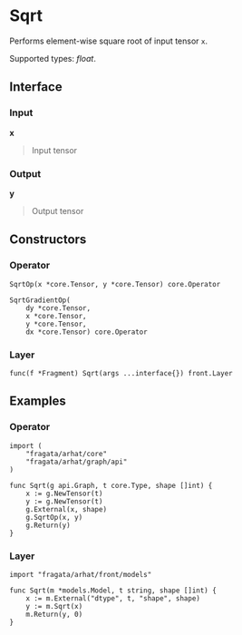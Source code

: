 
# Sqrt

Performs element-wise square root of input tensor `x`.

Supported types: *float*.

## Interface

### Input

**x**

>Input tensor

### Output

**y**

>Output tensor

## Constructors

### Operator


```
SqrtOp(x *core.Tensor, y *core.Tensor) core.Operator

SqrtGradientOp(
    dy *core.Tensor,
    x *core.Tensor,
    y *core.Tensor,
    dx *core.Tensor) core.Operator
```


### Layer


```
func(f *Fragment) Sqrt(args ...interface{}) front.Layer
```


## Examples

### Operator


```
import (
    "fragata/arhat/core"
    "fragata/arhat/graph/api"
)

func Sqrt(g api.Graph, t core.Type, shape []int) {
    x := g.NewTensor(t)
    y := g.NewTensor(t)
    g.External(x, shape)
    g.SqrtOp(x, y)
    g.Return(y)
}
```


### Layer


```
import "fragata/arhat/front/models"

func Sqrt(m *models.Model, t string, shape []int) {
    x := m.External("dtype", t, "shape", shape)
    y := m.Sqrt(x)
    m.Return(y, 0)
}
```

